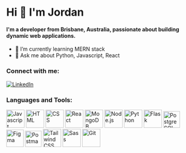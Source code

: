 # Hi 👋 I'm Jordan

#### I'm a developer from Brisbane, Australia, passionate about building dynamic web applications. 

- 🌱  I’m currently learning MERN stack
- 💬  Ask me about Python, Javascript, React

### Connect with me:

[![LinkedIn](https://img.icons8.com/color/48/000000/linkedin.png)](https://www.linkedin.com/in/jordan-aston-164aab178/)

### Languages and Tools:

[<img src="https://img.icons8.com/color/48/000000/javascript.png" alt="Javascript" width="48" height="48">](https://www.javascript.com/)
[<img src="https://img.icons8.com/color/48/000000/html-5.png" alt="HTML" width="48" height="48">](https://www.w3.org/html/)
[<img src="https://img.icons8.com/color/48/000000/css3.png" alt="CSS" width="48" height="48">](https://www.w3.org/Style/CSS/Overview.en.html)
[<img src="https://img.icons8.com/color/48/000000/react-native.png" alt="React" width="48" height="48">](https://reactjs.org/)
[<img src="https://img.icons8.com/color/48/000000/mongodb.png" alt="MongoDB" width="48" height="48">](https://www.mongodb.com/)
[<img src="https://img.icons8.com/color/48/000000/nodejs.png" alt="Node.js" width="48" height="48">](https://nodejs.org/)
[<img src="https://img.icons8.com/color/48/000000/python.png" alt="Python" width="48" height="48">](https://www.python.org/)
[<img src="https://img.icons8.com/fluency/48/000000/flask.png" alt="Flask" width="48" height="48">](https://flask.palletsprojects.com/)
[<img src="https://user-images.githubusercontent.com/91400430/237030999-9ffdd7c1-e9d5-467a-95c3-240cece66d01.png" alt="PostgreSQL" width="44" height="44">](https://www.postgresql.org/)
[<img src="https://img.icons8.com/color/48/000000/figma.png" alt="Figma" width="46" height="46">](https://www.figma.com/)
[<img src="https://user-images.githubusercontent.com/91400430/237024769-6969e015-e068-4b17-85d0-ab7bbf7282d4.svg" alt="Postman" width="43" height="43">](https://www.postman.com/)
[<img src="https://img.icons8.com/color/48/000000/tailwindcss.png" alt="Tailwind CSS" width="48" height="48">](https://tailwindcss.com/)
[<img src="https://img.icons8.com/color/48/000000/sass.png" alt="Sass" width="48" height="48">](https://sass-lang.com/)
[<img src="https://img.icons8.com/color/48/000000/git.png" alt="Git" width="48" height="48">](https://git-scm.com/)














